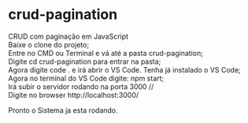 # crud-pagination
CRUD com paginação em JavaScript                                                                                              
Baixe o clone do projeto;                                                                                                      
Entre no CMD ou Terminal e vá até a pasta crud-pagination;                                                                     
Digite cd crud-pagination para entrar na pasta;                                                                               
Agora digite code . e irá abrir o VS Code. Tenha já instalado o VS Code;                                                            
Agora no terminal do VS Code digite: npm start;                                                                                
Irá subir o servidor rodando na porta 3000 //                                                                                  
Digite no browser http://localhost:3000/                                                                                        
                                                                                                                            
Pronto o Sistema ja esta rodando.

